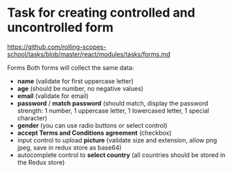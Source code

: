 # Task for creating controlled and uncontrolled form

https://github.com/rolling-scopes-school/tasks/blob/master/react/modules/tasks/forms.md

Forms Both forms will collect the same data:

- **name** (validate for first uppercase letter)
- **age** (should be number, no negative values)
- **email** (validate for email)
- **password** / **match password** (should match, display the password strength: 1 number, 1 uppercase letter, 1 lowercased letter, 1 special character)
- **gender** (you can use radio buttons or select control)
- **accept Terms and Conditions agreement** (checkbox)
- input control to upload **picture** (validate size and extension, allow png jpeg, save in redux store as base64)
- autocomplete control to **select country** (all countries should be stored in the Redux store)
